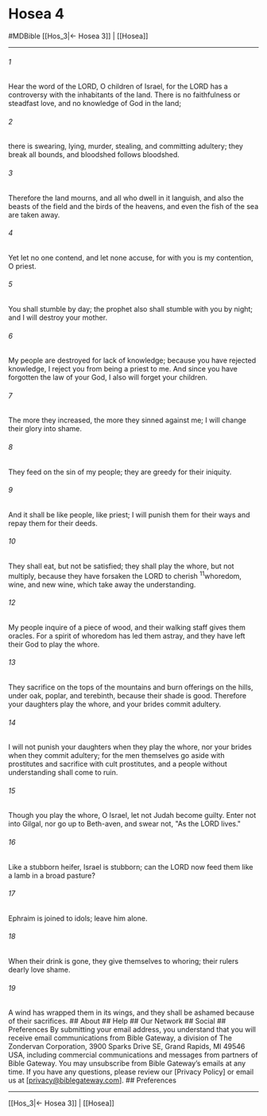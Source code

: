 # Hosea 4
#MDBible
[[Hos_3|← Hosea 3]] | [[Hosea]]

***


###### 1 
Hear the word of the LORD, O children of Israel, for the LORD has a controversy with the inhabitants of the land. There is no faithfulness or steadfast love, and no knowledge of God in the land; 

###### 2 
there is swearing, lying, murder, stealing, and committing adultery; they break all bounds, and bloodshed follows bloodshed. 

###### 3 
Therefore the land mourns, and all who dwell in it languish, and also the beasts of the field and the birds of the heavens, and even the fish of the sea are taken away. 

###### 4 
Yet let no one contend, and let none accuse, for with you is my contention, O priest. 

###### 5 
You shall stumble by day; the prophet also shall stumble with you by night; and I will destroy your mother. 

###### 6 
My people are destroyed for lack of knowledge; because you have rejected knowledge, I reject you from being a priest to me. And since you have forgotten the law of your God, I also will forget your children. 

###### 7 
The more they increased, the more they sinned against me; I will change their glory into shame. 

###### 8 
They feed on the sin of my people; they are greedy for their iniquity. 

###### 9 
And it shall be like people, like priest; I will punish them for their ways and repay them for their deeds. 

###### 10 
They shall eat, but not be satisfied; they shall play the whore, but not multiply, because they have forsaken the LORD to cherish <sup class="versenum mid-line">11</sup>whoredom, wine, and new wine, which take away the understanding. 

###### 12 
My people inquire of a piece of wood, and their walking staff gives them oracles. For a spirit of whoredom has led them astray, and they have left their God to play the whore. 

###### 13 
They sacrifice on the tops of the mountains and burn offerings on the hills, under oak, poplar, and terebinth, because their shade is good. Therefore your daughters play the whore, and your brides commit adultery. 

###### 14 
I will not punish your daughters when they play the whore, nor your brides when they commit adultery; for the men themselves go aside with prostitutes and sacrifice with cult prostitutes, and a people without understanding shall come to ruin. 

###### 15 
Though you play the whore, O Israel, let not Judah become guilty. Enter not into Gilgal, nor go up to Beth-aven, and swear not, "As the LORD lives." 

###### 16 
Like a stubborn heifer, Israel is stubborn; can the LORD now feed them like a lamb in a broad pasture? 

###### 17 
Ephraim is joined to idols; leave him alone. 

###### 18 
When their drink is gone, they give themselves to whoring; their rulers dearly love shame. 

###### 19 
A wind has wrapped them in its wings, and they shall be ashamed because of their sacrifices. ## About ## Help ## Our Network ## Social ## Preferences By submitting your email address, you understand that you will receive email communications from Bible Gateway, a division of The Zondervan Corporation, 3900 Sparks Drive SE, Grand Rapids, MI 49546 USA, including commercial communications and messages from partners of Bible Gateway. You may unsubscribe from Bible Gateway&rsquo;s emails at any time. If you have any questions, please review our [Privacy Policy] or email us at [privacy@biblegateway.com]. ## Preferences

***

[[Hos_3|← Hosea 3]] | [[Hosea]]
